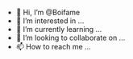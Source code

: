 - 👋 Hi, I’m @Boifame
- 👀 I’m interested in ...
- 🌱 I’m currently learning ...
- 💞️ I’m looking to collaborate on ...
- 📫 How to reach me ...

<!---
Boifame/Boifame is a ✨ special ✨ repository because its `README.md` (this file) appears on your GitHub profile.
You can click the Preview link to take a look at your changes.
--->
